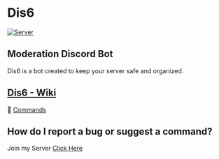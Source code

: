 # Dis6
[![Server](https://discordapp.com/api/guilds/797938707767623690/widget.png?style=shield)](https://discord.gg/jGFrPrm4X8)

## Moderation Discord Bot
Dis6 is a bot created to keep your server safe and organized.

## [Dis6 - Wiki](https://github.com/OrgDis6/Dis6/wiki)
📜 [Commands](https://github.com/OrgDis6/Dis6/wiki/general-commands)


## How do I report a bug or suggest a command?
Join my Server [Click Here](https://discord.gg/jGFrPrm4X8)
